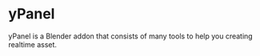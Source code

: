 # yPanel
yPanel is a Blender addon that consists of many tools to help you creating realtime asset.
